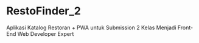 # RestoFinder_2
Aplikasi Katalog Restoran + PWA untuk Submission 2 Kelas Menjadi Front-End Web Developer Expert
